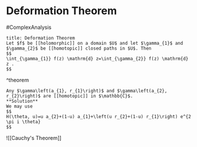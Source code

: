 # Deformation Theorem
#ComplexAnalysis 

```ad-theorem
title: Deformation Theorem
Let $f$ be [[holomorphic]] on a domain $U$ and let $\gamma_{1}$ and $\gamma_{2}$ be [[homotopic]] closed paths in $U$. Then
$$
\int_{\gamma_{1}} f(z) \mathrm{d} z=\int_{\gamma_{2}} f(z) \mathrm{d} z .
$$
```
^theorem

```ad-example
Any $\gamma\left(a_{1}, r_{1}\right)$ and $\gamma\left(a_{2}, r_{2}\right)$ are [[homotopic]] in $\mathbb{C}$.
**Solution** 
We may use
$$
H(\theta, u)=u a_{2}+(1-u) a_{1}+\left(u r_{2}+(1-u) r_{1}\right) e^{2 \pi i \theta}
$$
```

![[Cauchy's Theorem]]